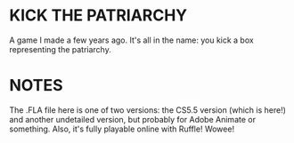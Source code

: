 # KICK THE PATRIARCHY
A game I made a few years ago. It's all in the name: you kick a box representing the patriarchy.
# NOTES
The .FLA file here is one of two versions: the CS5.5 version (which is here!) and another undetailed version, but probably for Adobe Animate or something. Also, it's fully playable online with Ruffle! Wowee!

